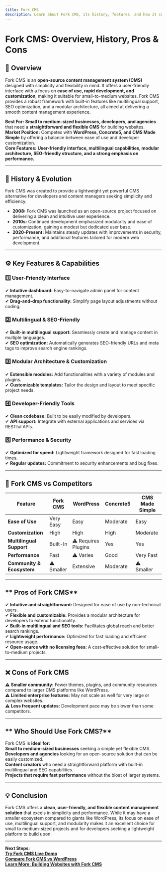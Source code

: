 ```yaml
---
title: Fork CMS  
description: Learn about Fork CMS, its history, features, and how it compares to other CMS platforms.
---
```


# **Fork CMS: Overview, History, Pros & Cons**

## **📌 Overview**  
Fork CMS is an **open-source content management system (CMS)** designed with simplicity and flexibility in mind. It offers a user-friendly interface with a focus on **ease of use, rapid development, and customization**, making it suitable for small-to-medium websites. Fork CMS provides a robust framework with built-in features like multilingual support, SEO optimization, and a modular architecture, all aimed at delivering a smooth content management experience.

 **Best For:** **Small to medium-sized businesses, developers, and agencies** that need a **straightforward and flexible CMS** for building websites.  
 **Market Position:** Competes with **WordPress, Concrete5, and CMS Made Simple** by offering a balance between ease of use and developer customization.  
 **Core Features:** **User-friendly interface, multilingual capabilities, modular architecture, SEO-friendly structure, and a strong emphasis on performance.**

---

## **📜 History & Evolution**  
Fork CMS was created to provide a lightweight yet powerful CMS alternative for developers and content managers seeking simplicity and efficiency.

- **2008:** Fork CMS was launched as an open-source project focused on delivering a clean and intuitive user experience.
- **2010s:** Continued development emphasized modularity and ease of customization, gaining a modest but dedicated user base.
- **2020-Present:** Maintains steady updates with improvements in security, performance, and additional features tailored for modern web development.

---

## **⚙️ Key Features & Capabilities**

### **1️⃣ User-Friendly Interface**  
✔ **Intuitive dashboard:** Easy-to-navigate admin panel for content management.  
✔ **Drag-and-drop functionality:** Simplify page layout adjustments without coding.

### **2️⃣ Multilingual & SEO-Friendly**  
✔ **Built-in multilingual support:** Seamlessly create and manage content in multiple languages.  
✔ **SEO optimization:** Automatically generates SEO-friendly URLs and meta tags to improve search engine rankings.

### **3️⃣ Modular Architecture & Customization**  
✔ **Extensible modules:** Add functionalities with a variety of modules and plugins.  
✔ **Customizable templates:** Tailor the design and layout to meet specific project needs.

### **4️⃣ Developer-Friendly Tools**  
✔ **Clean codebase:** Built to be easily modified by developers.  
✔ **API support:** Integrate with external applications and services via RESTful APIs.

### **5️⃣ Performance & Security**  
✔ **Optimized for speed:** Lightweight framework designed for fast loading times.  
✔ **Regular updates:** Commitment to security enhancements and bug fixes.

---

## **🔄 Fork CMS vs Competitors**

| Feature                   | Fork CMS        | WordPress      | Concrete5      | CMS Made Simple |
|---------------------------|-----------------|----------------|----------------|-----------------|
| **Ease of Use**           |  Very Easy    |  Easy        |  Moderate    |  Easy         |
| **Customization**         |  High         |  High        |  High        |  Moderate     |
| **Multilingual Support**  |  Built-In     | ⚠ Requires Plugins |  Yes    |  Yes         |
| **Performance**           |  Fast         | ⚠ Varies      |  Good        |  Very Fast    |
| **Community & Ecosystem** | ⚠ Smaller      |  Extensive   |  Moderate    | ⚠ Smaller      |

---

## ** Pros of Fork CMS**  
✔ **Intuitive and straightforward:** Designed for ease of use by non-technical users.  
✔ **Flexible and customizable:** Provides a modular architecture for developers to extend functionality.  
✔ **Built-in multilingual and SEO tools:** Facilitates global reach and better search rankings.  
✔ **Lightweight performance:** Optimized for fast loading and efficient resource usage.  
✔ **Open-source with no licensing fees:** A cost-effective solution for small-to-medium projects.

---

## **❌ Cons of Fork CMS**  
⚠ **Smaller community:** Fewer themes, plugins, and community resources compared to larger CMS platforms like WordPress.  
⚠ **Limited enterprise features:** May not scale as well for very large or complex websites.  
⚠ **Less frequent updates:** Development pace may be slower than some competitors.

---

## ** Who Should Use Fork CMS?**  
Fork CMS is **ideal for:**  
 **Small to medium-sized businesses** seeking a simple yet flexible CMS.  
 **Developers and agencies** looking for an open-source solution that can be easily customized.  
 **Content creators** who need a straightforward platform with built-in multilingual and SEO capabilities.  
 **Projects that require fast performance** without the bloat of larger systems.

---

## **💡 Conclusion**  
Fork CMS offers a **clean, user-friendly, and flexible content management solution** that excels in simplicity and performance. While it may have a smaller ecosystem compared to giants like WordPress, its focus on ease of use, multilingual support, and modularity makes it an excellent choice for small to medium-sized projects and for developers seeking a lightweight platform to build upon.

---

 **Next Steps:**  
 **[Try Fork CMS Live Demo](https://www.fork-cms.com/)**  
 **[Compare Fork CMS vs WordPress](#)**  
 **[Learn More: Building Websites with Fork CMS](#)**
